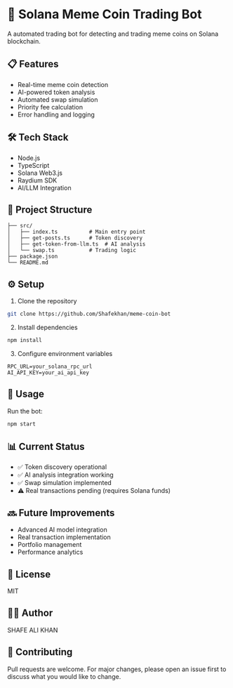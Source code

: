 # 🚀 Solana Meme Coin Trading Bot

A automated trading bot for detecting and trading meme coins on Solana blockchain.

## 📋 Features

- Real-time meme coin detection
- AI-powered token analysis
- Automated swap simulation
- Priority fee calculation
- Error handling and logging

## 🛠 Tech Stack

- Node.js
- TypeScript
- Solana Web3.js
- Raydium SDK
- AI/LLM Integration

## 📁 Project Structure

```
├── src/
│   ├── index.ts          # Main entry point
│   ├── get-posts.ts      # Token discovery
│   ├── get-token-from-llm.ts  # AI analysis
│   └── swap.ts           # Trading logic
├── package.json
└── README.md
```

## ⚙️ Setup

1. Clone the repository
```bash
git clone https://github.com/Shafekhan/meme-coin-bot
```

2. Install dependencies
```bash
npm install
```

3. Configure environment variables
```env
RPC_URL=your_solana_rpc_url
AI_API_KEY=your_ai_api_key
```

## 🚀 Usage

Run the bot:
```bash
npm start
```

## 📊 Current Status

- ✅ Token discovery operational
- ✅ AI analysis integration working
- ✅ Swap simulation implemented
- ⚠️ Real transactions pending (requires Solana funds)

## 🔜 Future Improvements

- Advanced AI model integration
- Real transaction implementation
- Portfolio management
- Performance analytics

## 📝 License

MIT

## 👨‍💻 Author

SHAFE ALI KHAN

## 🤝 Contributing

Pull requests are welcome. For major changes, please open an issue first to discuss what you would like to change.